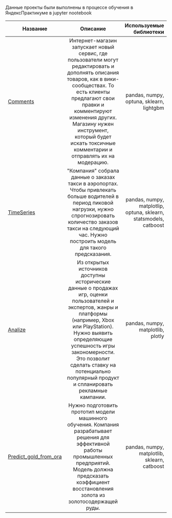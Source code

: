  Данные проекты были выполнены в процессе обучения в ЯндексПрактикуме в jupyter nootebook
 
 
 
 

| Название | Описание | Используемые библиотеки |
| ------------- |:------------------:| -----:|
| [Comments](https://github.com/ChipChik22/repository/tree/main/Comments)     | Интернет-магазин запускает новый сервис, где пользователи могут редактировать и дополнять описания товаров, как в вики-сообществах. То есть клиенты предлагают свои правки и комментируют изменения других. Магазину нужен инструмент, который будет искать токсичные комментарии и отправлять их на модерацию.   |  pandas, numpy, optuna, sklearn, lightgbm  |
| [TimeSeries](https://github.com/ChipChik22/repository/tree/main/TimeSeries)    |"Компания" собрала данные о заказах такси в аэропортах. Чтобы привлекать больше водителей в период пиковой нагрузки, нужно спрогнозировать количество заказов такси на следующий час. Нужно построить модель для такого предсказания. |  pandas, numpy, matplotlip, optuna, sklearn, statsmodels, catboost   |
| [Analize](https://github.com/ChipChik22/repository/tree/main/Analize)  | Из открытых источников доступны исторические данные о продажах игр, оценки пользователей и экспертов, жанры и платформы (например, Xbox или PlayStation). Нужно выявить определяющие успешность игры закономерности. Это позволит сделать ставку на потенциально популярный продукт и спланировать рекламные кампании.         |  pandas, numpy, matplotlib, plotly    |
| [Predict_gold_from_ora](https://github.com/ChipChik22/repository/tree/main/predict_gold_from_ora)  | Нужно подготовить прототип модели машинного обучения. Компания разрабатывает решения для эффективной работы промышленных предприятий. Модель должна предсказать коэффициент восстановления золота из золотосодержащей руды.     |  pandas, numpy, matplotlib, sklearn, catboost    |
